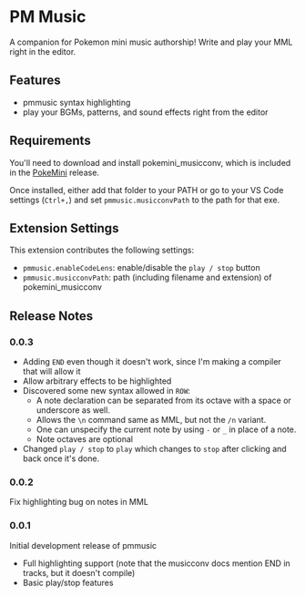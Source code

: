 # PM Music

A companion for Pokemon mini music authorship! Write and play your MML right in the editor.

## Features

* pmmusic syntax highlighting
* play your BGMs, patterns, and sound effects right from the editor

## Requirements

You'll need to download and install pokemini_musicconv, which is included in the [PokeMini](https://sourceforge.net/p/pokemini/) release.

Once installed, either add that folder to your PATH or go to your VS Code settings (`Ctrl+,`) and set `pmmusic.musicconvPath` to the path for that exe.

## Extension Settings

This extension contributes the following settings:

* `pmmusic.enableCodeLens`: enable/disable the `play / stop` button
* `pmmusic.musicconvPath`: path (including filename and extension) of pokemini_musicconv

## Release Notes

### 0.0.3

* Adding `END` even though it doesn't work, since I'm making a compiler that will allow it
* Allow arbitrary effects to be highlighted
* Discovered some new syntax allowed in `ROW`:
  * A note declaration can be separated from its octave with a space or underscore as well.
  * Allows the `\n` command same as MML, but not the `/n` variant.
  * One can unspecify the current note by using `-` or `_` in place of a note.
  * Note octaves are optional
* Changed `play / stop` to `play` which changes to `stop` after clicking and back once it's done.

### 0.0.2

Fix highlighting bug on notes in MML

### 0.0.1

Initial development release of pmmusic

* Full highlighting support (note that the musicconv docs mention END in tracks, but it doesn't compile)
* Basic play/stop features
